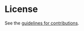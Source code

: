 # License

See the
[guidelines for contributions](https://github.com/quicwg/address-discovery/blob/main/CONTRIBUTING.md).
